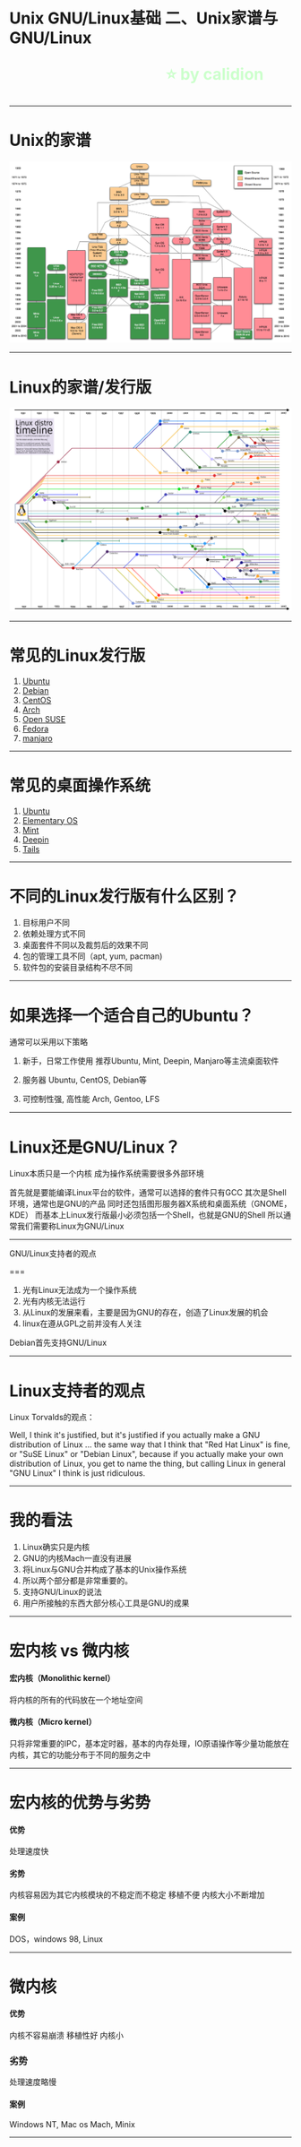 <!--
$theme: gaia
template: gaia
-->


Unix
GNU/Linux基础
二、Unix家谱与GNU/Linux<p style="text-align:right;font-size:28px;margin-right:50px;color:#cFc;">:star: by calidion</p>
===
---

Unix的家谱
===

[![](images/Unix-Family.png)](https://i.stack.imgur.com/G2Xri.png)

---

Linux的家谱/发行版
===

[![](./images/Linux-Distro.png)](./images/Linux-Distro.png)

---
常见的Linux发行版
===

1. [Ubuntu](https://www.ubuntu.com/)
2. [Debian](https://www.debian.org/)
3. [CentOS](https://www.centos.org/)
4. [Arch](https://www.archlinux.org/)
5. [Open SUSE](https://www.opensuse.org/)
6. [Fedora](https://getfedora.org)
7. [manjaro](https://manjaro.org/)

---
常见的桌面操作系统
===
1. [Ubuntu](https://www.ubuntu.com/)
2. [Elementary OS](https://elementary.io)
3. [Mint](https://www.linuxmint.com/)
4. [Deepin](https://www.deepin.org/)
5. [Tails](https://tails.boum.org/)

---

不同的Linux发行版有什么区别？
===

1. 目标用户不同
2. 依赖处理方式不同
3. 桌面套件不同以及裁剪后的效果不同
4. 包的管理工具不同（apt, yum, pacman)
5. 软件包的安装目录结构不尽不同

---

如果选择一个适合自己的Ubuntu？
===

通常可以采用以下策略

1. 新手，日常工作使用
推荐Ubuntu, Mint, Deepin, Manjaro等主流桌面软件

2. 服务器
Ubuntu, CentOS, Debian等

3. 可控制性强, 高性能
Arch, Gentoo, LFS

---
Linux还是GNU/Linux？
===
Linux本质只是一个内核
成为操作系统需要很多外部环境

首先就是要能编译Linux平台的软件，通常可以选择的套件只有GCC
其次是Shell环境，通常也是GNU的产品
同时还包括图形服务器X系统和桌面系统（GNOME，KDE）
而基本上Linux发行版最小必须包括一个Shell，也就是GNU的Shell
所以通常我们需要称Linux为GNU/Linux

---

GNU/Linux支持者的观点

===
1. 光有Linux无法成为一个操作系统
2. 光有内核无法运行
3. 从Linux的发展来看，主要是因为GNU的存在，创造了Linux发展的机会
4. linux在遵从GPL之前并没有人关注

Debian首先支持GNU/Linux

---
Linux支持者的观点
===
Linux Torvalds的观点：

Well, I think it's justified, but it's justified if you actually make a GNU distribution of Linux ... the same way that I think that "Red Hat Linux" is fine, or "SuSE Linux" or "Debian Linux", because if you actually make your own distribution of Linux, you get to name the thing, but calling Linux in general "GNU Linux" I think is just ridiculous.

---

我的看法
===

1. Linux确实只是内核
2. GNU的内核Mach一直没有进展
3. 将Linux与GNU合并构成了基本的Unix操作系统
4. 所以两个部分都是非常重要的。
5. 支持GNU/Linux的说法
6. 用户所接触的东西大部分核心工具是GNU的成果

---

宏内核 vs 微内核
===

#### 宏内核（Monolithic kernel）
将内核的所有的代码放在一个地址空间

#### 微内核（Micro kernel）
只将非常重要的IPC，基本定时器，基本的内存处理，IO原语操作等少量功能放在内核，其它的功能分布于不同的服务之中

---
宏内核的优势与劣势
===

#### 优势
处理速度快

#### 劣势

内核容易因为其它内核模块的不稳定而不稳定
移植不便
内核大小不断增加

#### 案例

DOS，windows 98, Linux

---

微内核
===
#### 优势
内核不容易崩溃
移植性好
内核小

### 劣势
处理速度略慢

#### 案例
Windows NT, Mac os Mach, Minix

---















































